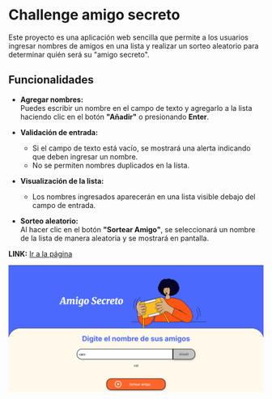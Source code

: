 # Challenge amigo secreto

Este proyecto es una aplicación web sencilla que permite a los usuarios ingresar nombres de amigos en una lista y realizar un sorteo aleatorio para determinar quién será su "amigo secreto".

## Funcionalidades

- **Agregar nombres:**  
  Puedes escribir un nombre en el campo de texto y agregarlo a la lista haciendo clic en el botón **"Añadir"** o presionando **Enter**.

- **Validación de entrada:**  
  - Si el campo de texto está vacío, se mostrará una alerta indicando que deben ingresar un nombre.
  - No se permiten nombres duplicados en la lista.

- **Visualización de la lista:**  
  - Los nombres ingresados aparecerán en una lista visible debajo del campo de entrada.
 

- **Sorteo aleatorio:**  
  Al hacer clic en el botón **"Sortear Amigo"**, se seleccionará un nombre de la lista de manera aleatoria y se mostrará en pantalla.

**LINK:**
[Ir a la página](https://valsval.github.io/challenge_amigo_secreto/)  

![alt text](./assets/image.png)





